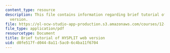 ```yaml
---
content_type: resource
description: This file contains information regarding brief tutorial of HYSPLIT web
  version.
file: https://ol-ocw-studio-app-production.s3.amazonaws.com/courses/12-335-experimental-atmospheric-chemistry-fall-2014/d0fe517fd0448a115ac06c4ba11f6704_MIT12_335F14_HYSPLIT.pdf
file_type: application/pdf
resourcetype: Document
title: Brief tutorial of HYSPLIT web version
uid: d0fe517f-d044-8a11-5ac0-6c4ba11f6704
---
```

